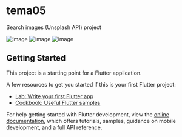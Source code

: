 # tema05

Search images (Unsplash API) project

![image](https://user-images.githubusercontent.com/45739581/235876875-69de2c8d-a5b5-4c62-907a-4a0049682033.png)
![image](https://user-images.githubusercontent.com/45739581/235876944-b100b653-471e-47b9-941e-e6796a5c4dde.png)
![image](https://user-images.githubusercontent.com/45739581/235877004-f746eb95-f323-48e3-bcc2-058176af9203.png)


## Getting Started

This project is a starting point for a Flutter application.

A few resources to get you started if this is your first Flutter project:

- [Lab: Write your first Flutter app](https://docs.flutter.dev/get-started/codelab)
- [Cookbook: Useful Flutter samples](https://docs.flutter.dev/cookbook)

For help getting started with Flutter development, view the
[online documentation](https://docs.flutter.dev/), which offers tutorials,
samples, guidance on mobile development, and a full API reference.
